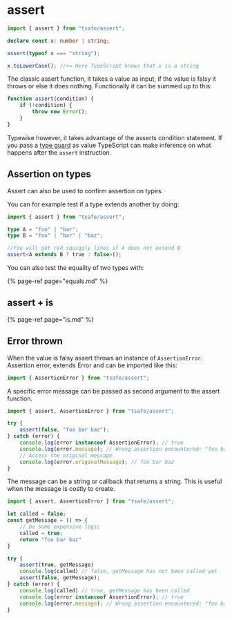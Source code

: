# assert

```typescript
import { assert } from "tsafe/assert";

declare const x: number | string;

assert(typeof x === "string");

x.toLowerCase(); //<= Here TypeScript knows that x is a string
```

The classic assert function, it takes a value as input, if the value is falsy it throws or else it does nothing. Functionally it can be summed up to this:

```typescript
function assert(condition) {
	if (!condition) {
		throw new Error();
	}
}
```

Typewise however, it takes advantage of the asserts condition statement. If you pass a [type guard](https://www.typescriptlang.org/docs/handbook/advanced-types.html#type-guards-and-differentiating-types) as value TypeScript can make inference on what happens after the `assert` instruction.

## Assertion on types

Assert can also be used to confirm assertion on types.

You can for example test if a type extends another by doing:

```typescript
import { assert } from "tsafe/assert";

type A = "foo" | "bar";
type B = "foo" | "bar" | "baz";

//You will get red squiggly lines if A does not extend B
assert<A extends B ? true : false>();
```

You can also test the equality of two types with:

{% page-ref page="equals.md" %}

## assert + is

{% page-ref page="is.md" %}

## Error thrown

When the value is falsy assert throws an instance of `AssertionError`. Assertion error, extends Error and can be imported like this:

```typescript
import { AssertionError } from "tsafe/assert";
```

A specific error message can be passed as second argument to the assert function.

```typescript
import { assert, AssertionError } from "tsafe/assert";

try {
	assert(false, "foo bar baz");
} catch (error) {
	console.log(error instanceof AssertionError); // true
	console.log(error.message); // Wrong assertion encountered: "foo bar baz"
	// Access the original message
	console.log(error.originalMessage); // foo bar baz
}
```

The message can be a string or callback that returns a string. This is useful when the message is costly to create.

```typescript
import { assert, AssertionError } from "tsafe/assert";

let called = false;
const getMessage = () => {
	// Do some expensive logic
	called = true;
	return "foo bar baz"
}

try {
	assert(true, getMessage)
	console.log(called) // false, getMessage has not been called yet
	assert(false, getMessage);
} catch (error) {
	console.log(called) // true, getMessage has been called
	console.log(error instanceof AssertionError); // true
	console.log(error.message); // Wrong assertion encountered: "foo bar baz"
}
```
